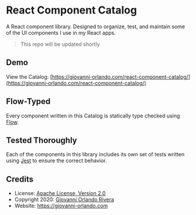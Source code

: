 # React Component Catalog
A React component library. Designed to organize, test, and maintain some of the UI components I use in my React apps. 

> This repo will be updated shortly

## Demo
View the Catalog: [https://giovanni-orlando.com/react-component-catalog/](https://giovanni-orlando.com/react-component-catalog/)

## Flow-Typed
Every component written in this Catalog is statically type checked using [Flow](https://flow.org/).

## Tested Thoroughly
Each of the components in this library includes its own set of tests written using [Jest](https://facebook.github.io/jest/) to ensure the correct behavior.

## Credits

- License: [Apache License, Version 2.0](http://www.apache.org/licenses/LICENSE-2.0)
- Copyright 2020: [Giovanni Orlando Rivera](https://github.com/giovanni0918)
- Website: <https://giovanni-orlando.com>
